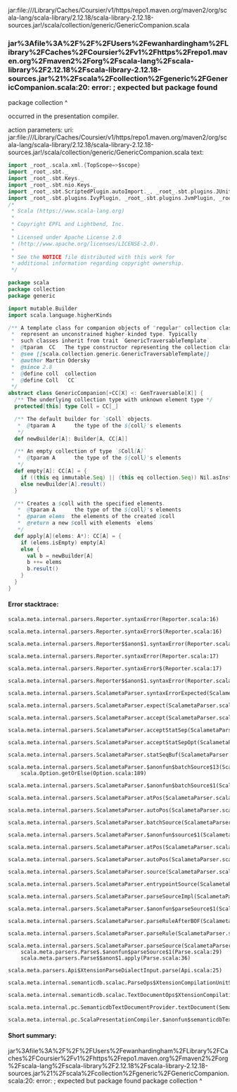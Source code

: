 jar:file://<HOME>/Library/Caches/Coursier/v1/https/repo1.maven.org/maven2/org/scala-lang/scala-library/2.12.18/scala-library-2.12.18-sources.jar!/scala/collection/generic/GenericCompanion.scala
### jar%3Afile%3A%2F%2F%2FUsers%2Fewanhardingham%2FLibrary%2FCaches%2FCoursier%2Fv1%2Fhttps%2Frepo1.maven.org%2Fmaven2%2Forg%2Fscala-lang%2Fscala-library%2F2.12.18%2Fscala-library-2.12.18-sources.jar%21%2Fscala%2Fcollection%2Fgeneric%2FGenericCompanion.scala:20: error: ; expected but package found
package collection
^

occurred in the presentation compiler.

action parameters:
uri: jar:file://<HOME>/Library/Caches/Coursier/v1/https/repo1.maven.org/maven2/org/scala-lang/scala-library/2.12.18/scala-library-2.12.18-sources.jar!/scala/collection/generic/GenericCompanion.scala
text:
```scala
import _root_.scala.xml.{TopScope=>$scope}
import _root_.sbt._
import _root_.sbt.Keys._
import _root_.sbt.nio.Keys._
import _root_.sbt.ScriptedPlugin.autoImport._, _root_.sbt.plugins.JUnitXmlReportPlugin.autoImport._, _root_.sbt.plugins.MiniDependencyTreePlugin.autoImport._, _root_.bloop.integrations.sbt.BloopPlugin.autoImport._
import _root_.sbt.plugins.IvyPlugin, _root_.sbt.plugins.JvmPlugin, _root_.sbt.plugins.CorePlugin, _root_.sbt.ScriptedPlugin, _root_.sbt.plugins.SbtPlugin, _root_.sbt.plugins.SemanticdbPlugin, _root_.sbt.plugins.JUnitXmlReportPlugin, _root_.sbt.plugins.Giter8TemplatePlugin, _root_.sbt.plugins.MiniDependencyTreePlugin, _root_.bloop.integrations.sbt.BloopPlugin
/*
 * Scala (https://www.scala-lang.org)
 *
 * Copyright EPFL and Lightbend, Inc.
 *
 * Licensed under Apache License 2.0
 * (http://www.apache.org/licenses/LICENSE-2.0).
 *
 * See the NOTICE file distributed with this work for
 * additional information regarding copyright ownership.
 */

package scala
package collection
package generic

import mutable.Builder
import scala.language.higherKinds

/** A template class for companion objects of "regular" collection classes
 *  represent an unconstrained higher-kinded type. Typically
 *  such classes inherit from trait `GenericTraversableTemplate`.
 *  @tparam  CC   The type constructor representing the collection class.
 *  @see [[scala.collection.generic.GenericTraversableTemplate]]
 *  @author Martin Odersky
 *  @since 2.8
 *  @define coll  collection
 *  @define Coll  `CC`
 */
abstract class GenericCompanion[+CC[X] <: GenTraversable[X]] {
  /** The underlying collection type with unknown element type */
  protected[this] type Coll = CC[_]

  /** The default builder for `$Coll` objects.
   *  @tparam A      the type of the ${coll}'s elements
   */
  def newBuilder[A]: Builder[A, CC[A]]

  /** An empty collection of type `$Coll[A]`
   *  @tparam A      the type of the ${coll}'s elements
   */
  def empty[A]: CC[A] = {
    if ((this eq immutable.Seq) || (this eq collection.Seq)) Nil.asInstanceOf[CC[A]]
    else newBuilder[A].result()
  }

  /** Creates a $coll with the specified elements.
   *  @tparam A      the type of the ${coll}'s elements
   *  @param elems  the elements of the created $coll
   *  @return a new $coll with elements `elems`
   */
  def apply[A](elems: A*): CC[A] = {
    if (elems.isEmpty) empty[A]
    else {
      val b = newBuilder[A]
      b ++= elems
      b.result()
    }
  }
}

```



#### Error stacktrace:

```
scala.meta.internal.parsers.Reporter.syntaxError(Reporter.scala:16)
	scala.meta.internal.parsers.Reporter.syntaxError$(Reporter.scala:16)
	scala.meta.internal.parsers.Reporter$$anon$1.syntaxError(Reporter.scala:22)
	scala.meta.internal.parsers.Reporter.syntaxError(Reporter.scala:17)
	scala.meta.internal.parsers.Reporter.syntaxError$(Reporter.scala:17)
	scala.meta.internal.parsers.Reporter$$anon$1.syntaxError(Reporter.scala:22)
	scala.meta.internal.parsers.ScalametaParser.syntaxErrorExpected(ScalametaParser.scala:421)
	scala.meta.internal.parsers.ScalametaParser.expect(ScalametaParser.scala:423)
	scala.meta.internal.parsers.ScalametaParser.accept(ScalametaParser.scala:427)
	scala.meta.internal.parsers.ScalametaParser.acceptStatSep(ScalametaParser.scala:447)
	scala.meta.internal.parsers.ScalametaParser.acceptStatSepOpt(ScalametaParser.scala:451)
	scala.meta.internal.parsers.ScalametaParser.statSeqBuf(ScalametaParser.scala:4462)
	scala.meta.internal.parsers.ScalametaParser.$anonfun$batchSource$13(ScalametaParser.scala:4696)
	scala.Option.getOrElse(Option.scala:189)
	scala.meta.internal.parsers.ScalametaParser.$anonfun$batchSource$1(ScalametaParser.scala:4696)
	scala.meta.internal.parsers.ScalametaParser.atPos(ScalametaParser.scala:319)
	scala.meta.internal.parsers.ScalametaParser.autoPos(ScalametaParser.scala:365)
	scala.meta.internal.parsers.ScalametaParser.batchSource(ScalametaParser.scala:4652)
	scala.meta.internal.parsers.ScalametaParser.$anonfun$source$1(ScalametaParser.scala:4645)
	scala.meta.internal.parsers.ScalametaParser.atPos(ScalametaParser.scala:319)
	scala.meta.internal.parsers.ScalametaParser.autoPos(ScalametaParser.scala:365)
	scala.meta.internal.parsers.ScalametaParser.source(ScalametaParser.scala:4645)
	scala.meta.internal.parsers.ScalametaParser.entrypointSource(ScalametaParser.scala:4650)
	scala.meta.internal.parsers.ScalametaParser.parseSourceImpl(ScalametaParser.scala:135)
	scala.meta.internal.parsers.ScalametaParser.$anonfun$parseSource$1(ScalametaParser.scala:132)
	scala.meta.internal.parsers.ScalametaParser.parseRuleAfterBOF(ScalametaParser.scala:59)
	scala.meta.internal.parsers.ScalametaParser.parseRule(ScalametaParser.scala:54)
	scala.meta.internal.parsers.ScalametaParser.parseSource(ScalametaParser.scala:132)
	scala.meta.parsers.Parse$.$anonfun$parseSource$1(Parse.scala:29)
	scala.meta.parsers.Parse$$anon$1.apply(Parse.scala:36)
	scala.meta.parsers.Api$XtensionParseDialectInput.parse(Api.scala:25)
	scala.meta.internal.semanticdb.scalac.ParseOps$XtensionCompilationUnitSource.toSource(ParseOps.scala:17)
	scala.meta.internal.semanticdb.scalac.TextDocumentOps$XtensionCompilationUnitDocument.toTextDocument(TextDocumentOps.scala:206)
	scala.meta.internal.pc.SemanticdbTextDocumentProvider.textDocument(SemanticdbTextDocumentProvider.scala:54)
	scala.meta.internal.pc.ScalaPresentationCompiler.$anonfun$semanticdbTextDocument$1(ScalaPresentationCompiler.scala:356)
```
#### Short summary: 

jar%3Afile%3A%2F%2F%2FUsers%2Fewanhardingham%2FLibrary%2FCaches%2FCoursier%2Fv1%2Fhttps%2Frepo1.maven.org%2Fmaven2%2Forg%2Fscala-lang%2Fscala-library%2F2.12.18%2Fscala-library-2.12.18-sources.jar%21%2Fscala%2Fcollection%2Fgeneric%2FGenericCompanion.scala:20: error: ; expected but package found
package collection
^
